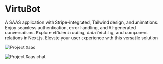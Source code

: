 # VirtuBot
 A SAAS application with Stripe-integrated, Tailwind design, and animations. Enjoy seamless authentication, error handling, and AI-generated conversations. Explore efficient routing, data fetching, and component relations in Next.js. Elevate your user experience with this versatile solution
 
![Project Saas](https://github.com/Ncsurendar/VirtuBot/assets/91242424/423a5691-79b2-47ed-8ff4-12d3085c6e84)

![Project Saas chat](https://github.com/Ncsurendar/VirtuBot/assets/91242424/7da0c4c6-e447-499e-a883-6e0784936903)
